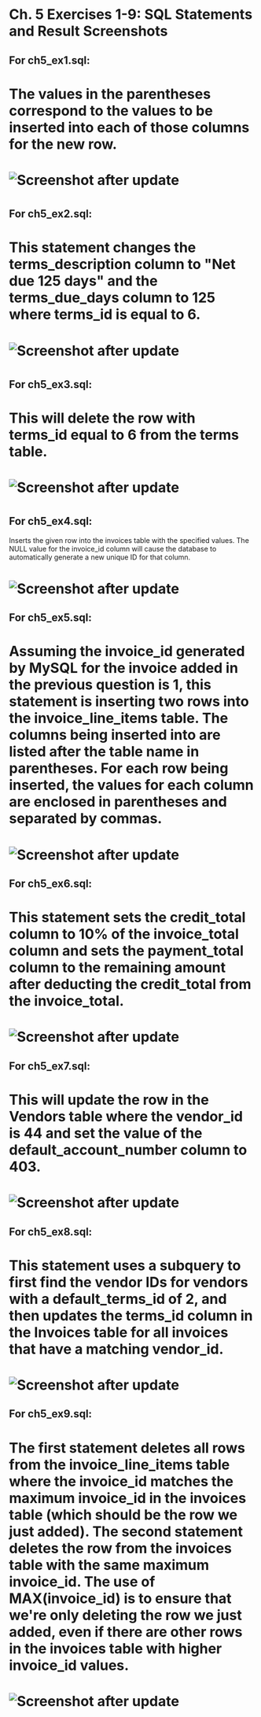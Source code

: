 # Ch. 5 Exercises 1-9: SQL Statements and Result Screenshots

## For ch5_ex1.sql:
# The values in the parentheses correspond to the values to be inserted into each of those columns for the new row.
# ![Screenshot after update](screenshots/ch5_ex1_results.png)
#
## For ch5_ex2.sql:
# This statement changes the terms_description column to "Net due 125 days" and the terms_due_days column to 125 where terms_id is equal to 6.
# ![Screenshot after update](screenshots/ch5_ex2_results.png)
#
## For ch5_ex3.sql:
# This will delete the row with terms_id equal to 6 from the terms table.
# ![Screenshot after update](screenshots/ch5_ex3_results.png)
#
## For ch5_ex4.sql:
Inserts the given row into the invoices table with the specified values. The NULL value for the invoice_id column will cause the database to automatically generate a new unique ID for that column.
# ![Screenshot after update](screenshots/ch5_ex4_results.png)

## For ch5_ex5.sql:
# Assuming the invoice_id generated by MySQL for the invoice added in the previous question is 1, this statement is inserting two rows into the invoice_line_items table. The columns being inserted into are listed after the table name in parentheses. For each row being inserted, the values for each column are enclosed in parentheses and separated by commas.
# ![Screenshot after update](screenshots/ch5_ex5_results.png)

## For ch5_ex6.sql:
# This statement sets the credit_total column to 10% of the invoice_total column and sets the payment_total column to the remaining amount after deducting the credit_total from the invoice_total.
# ![Screenshot after update](screenshots/ch5_ex6_results.png)

## For ch5_ex7.sql:
# This will update the row in the Vendors table where the vendor_id is 44 and set the value of the default_account_number column to 403.
# ![Screenshot after update](screenshots/ch5_ex7_results.png)

## For ch5_ex8.sql:
# This statement uses a subquery to first find the vendor IDs for vendors with a default_terms_id of 2, and then updates the terms_id column in the Invoices table for all invoices that have a matching vendor_id.
# ![Screenshot after update](screenshots/ch5_ex8_results.png)

## For ch5_ex9.sql:
# The first statement deletes all rows from the invoice_line_items table where the invoice_id matches the maximum invoice_id in the invoices table (which should be the row we just added). The second statement deletes the row from the invoices table with the same maximum invoice_id. The use of MAX(invoice_id) is to ensure that we're only deleting the row we just added, even if there are other rows in the invoices table with higher invoice_id values.
# ![Screenshot after update](screenshots/ch5_ex9_results.png)
